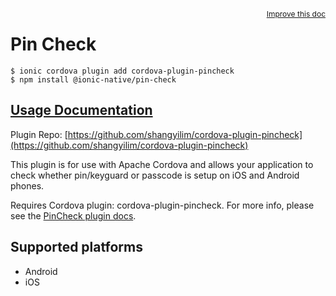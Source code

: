 <a style="float:right;font-size:12px;" href="http://github.com/ionic-team/ionic-native/edit/master/src/@ionic-native/plugins/pin-check/index.ts#L1">
  Improve this doc
</a>

# Pin Check

```
$ ionic cordova plugin add cordova-plugin-pincheck
$ npm install @ionic-native/pin-check
```

## [Usage Documentation](https://ionicframework.com/docs/native/pin-check/)

Plugin Repo: [https://github.com/shangyilim/cordova-plugin-pincheck](https://github.com/shangyilim/cordova-plugin-pincheck)

This plugin is for use with Apache Cordova and allows your application to check whether pin/keyguard or passcode is setup on iOS and Android phones.

Requires Cordova plugin: cordova-plugin-pincheck. For more info, please see the [PinCheck plugin docs](https://github.com/ohh2ahh/AppAvailability).

## Supported platforms
- Android
- iOS



